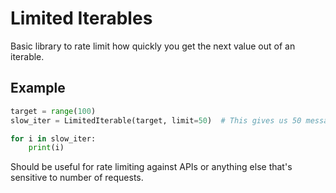 # Limited Iterables

Basic library to rate limit how quickly you get the next value out of an iterable.

## Example

```python
target = range(100)
slow_iter = LimitedIterable(target, limit=50)  # This gives us 50 messages a second.

for i in slow_iter:
	print(i)

```

Should be useful for rate limiting against APIs or anything else that's sensitive to number of requests.
